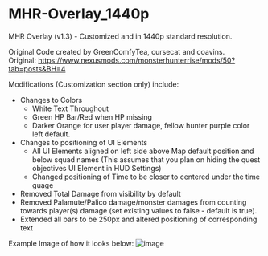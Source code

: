 # MHR-Overlay_1440p
MHR Overlay (v1.3) - Customized and in 1440p standard resolution.

Original Code created by GreenComfyTea, cursecat and coavins.   
Original: https://www.nexusmods.com/monsterhunterrise/mods/50?tab=posts&BH=4

Modifications (Customization section only) include:
- Changes to Colors
  - White Text Throughout
  - Green HP Bar/Red when HP missing
  - Darker Orange for user player damage, fellow hunter purple color left default.
- Changes to positioning of UI Elements
  - All UI Elements aligned on left side above Map default position and below squad names (This assumes that you plan on hiding the quest objectives UI Element in HUD Settings)
  - Changed positioning of Time to be closer to centered under the time guage
- Removed Total Damage from visibility by default
- Removed Palamute/Palico damage/monster damages from counting towards player(s) damage (set existing values to false - default is true).
- Extended all bars to be 250px and altered positioning of corresponding text

Example Image of how it looks below:
![image](https://user-images.githubusercontent.com/98252692/150668982-a0aba55e-460d-4631-8072-fa767a3a4401.png)
